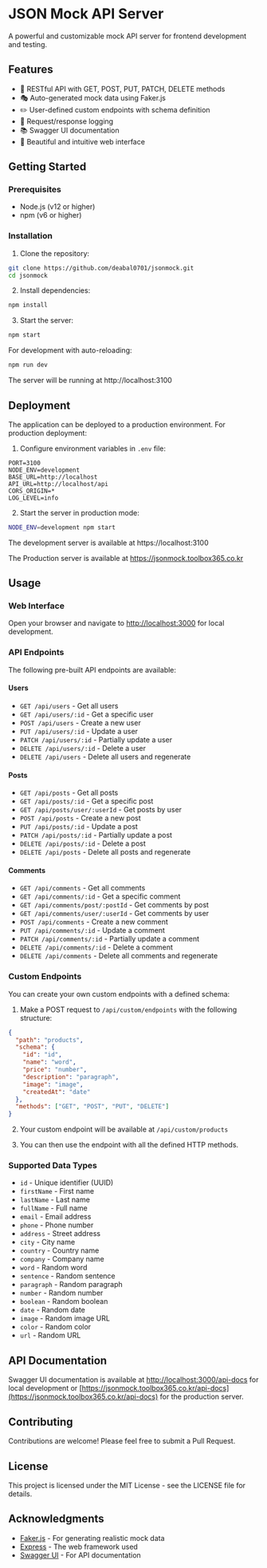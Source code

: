 # JSON Mock API Server

A powerful and customizable mock API server for frontend development and testing.

## Features

- 🔄 RESTful API with GET, POST, PUT, PATCH, DELETE methods
- 🎭 Auto-generated mock data using Faker.js
- ✏️ User-defined custom endpoints with schema definition
- 📝 Request/response logging
- 📚 Swagger UI documentation
- 🎨 Beautiful and intuitive web interface

## Getting Started

### Prerequisites

- Node.js (v12 or higher)
- npm (v6 or higher)

### Installation

1. Clone the repository:

```bash
git clone https://github.com/deabal0701/jsonmock.git
cd jsonmock
```

2. Install dependencies:

```bash
npm install
```

3. Start the server:

```bash
npm start
```

For development with auto-reloading:

```bash
npm run dev
```

The server will be running at http://localhost:3100

## Deployment

The application can be deployed to a production environment. For production deployment:

1. Configure environment variables in `.env` file:

```
PORT=3100
NODE_ENV=development
BASE_URL=http://localhost
API_URL=http://localhost/api
CORS_ORIGIN=*
LOG_LEVEL=info
```

2. Start the server in production mode:

```bash
NODE_ENV=development npm start
```

The development server is available at https://localhost:3100

The Production server is available at https://jsonmock.toolbox365.co.kr

## Usage

### Web Interface

Open your browser and navigate to [http://localhost:3000](http://localhost:3000) for local development.

### API Endpoints

The following pre-built API endpoints are available:

#### Users

- `GET /api/users` - Get all users
- `GET /api/users/:id` - Get a specific user
- `POST /api/users` - Create a new user
- `PUT /api/users/:id` - Update a user
- `PATCH /api/users/:id` - Partially update a user
- `DELETE /api/users/:id` - Delete a user
- `DELETE /api/users` - Delete all users and regenerate

#### Posts

- `GET /api/posts` - Get all posts
- `GET /api/posts/:id` - Get a specific post
- `GET /api/posts/user/:userId` - Get posts by user
- `POST /api/posts` - Create a new post
- `PUT /api/posts/:id` - Update a post
- `PATCH /api/posts/:id` - Partially update a post
- `DELETE /api/posts/:id` - Delete a post
- `DELETE /api/posts` - Delete all posts and regenerate

#### Comments

- `GET /api/comments` - Get all comments
- `GET /api/comments/:id` - Get a specific comment
- `GET /api/comments/post/:postId` - Get comments by post
- `GET /api/comments/user/:userId` - Get comments by user
- `POST /api/comments` - Create a new comment
- `PUT /api/comments/:id` - Update a comment
- `PATCH /api/comments/:id` - Partially update a comment
- `DELETE /api/comments/:id` - Delete a comment
- `DELETE /api/comments` - Delete all comments and regenerate

### Custom Endpoints

You can create your own custom endpoints with a defined schema:

1. Make a POST request to `/api/custom/endpoints` with the following structure:

```json
{
  "path": "products",
  "schema": {
    "id": "id",
    "name": "word",
    "price": "number",
    "description": "paragraph",
    "image": "image",
    "createdAt": "date"
  },
  "methods": ["GET", "POST", "PUT", "DELETE"]
}
```

2. Your custom endpoint will be available at `/api/custom/products`

3. You can then use the endpoint with all the defined HTTP methods.

### Supported Data Types

- `id` - Unique identifier (UUID)
- `firstName` - First name
- `lastName` - Last name
- `fullName` - Full name
- `email` - Email address
- `phone` - Phone number
- `address` - Street address
- `city` - City name
- `country` - Country name
- `company` - Company name
- `word` - Random word
- `sentence` - Random sentence
- `paragraph` - Random paragraph
- `number` - Random number
- `boolean` - Random boolean
- `date` - Random date
- `image` - Random image URL
- `color` - Random color
- `url` - Random URL

## API Documentation

Swagger UI documentation is available at [http://localhost:3000/api-docs](http://localhost:3000/api-docs) for local development or [https://jsonmock.toolbox365.co.kr/api-docs](https://jsonmock.toolbox365.co.kr/api-docs) for the production server.

## Contributing

Contributions are welcome! Please feel free to submit a Pull Request.

## License

This project is licensed under the MIT License - see the LICENSE file for details.

## Acknowledgments

- [Faker.js](https://github.com/faker-js/faker) - For generating realistic mock data
- [Express](https://expressjs.com/) - The web framework used
- [Swagger UI](https://swagger.io/tools/swagger-ui/) - For API documentation 